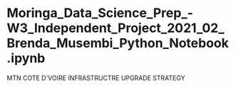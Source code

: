 # Moringa_Data_Science_Prep_-W3_Independent_Project_2021_02_Brenda_Musembi_Python_Notebook.ipynb
MTN COTE D'VOIRE INFRASTRUCTRE UPGRADE STRATEGY
